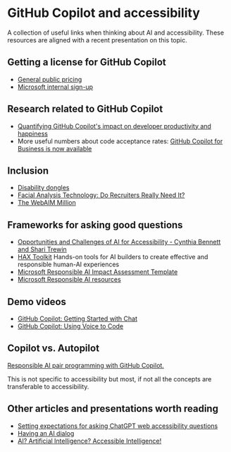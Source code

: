 # GitHub Copilot and accessibility

A collection of useful links when thinking about AI and accessibility. These resources are aligned with a recent presentation on this topic.

## Getting a license for GitHub Copilot

* [General public pricing](https://github.com/features/copilot#pricing)
* [Microsoft internal sign-up](https://aka.ms/github/copilot)

## Research related to GitHub Copilot

* [Quantifying GitHub Copilot's impact on developer productivity and happiness](https://github.blog/2022-09-07-research-quantifying-github-copilots-impact-on-developer-productivity-and-happiness/)
* More useful numbers about code acceptance rates: [GitHub Copilot for Business is now available](https://github.blog/2023-02-14-github-copilot-for-business-is-now-available/)

## Inclusion

* [Disability dongles](https://blog.castac.org/2022/04/disability-dongle/)
* [Facial Analysis Technology: Do Recruiters Really Need It?](https://www.spiceworks.com/hr/recruitment-onboarding/articles/facial-analysis-tech-for-recruitment/)
* [The WebAIM Million](https://webaim.org/projects/million/)

## Frameworks for asking good questions

* [Opportunities and Challenges of AI for Accessibility - Cynthia Bennett and Shari Trewin](https://www.youtube.com/watch?v=i3IIrBhNUwA&t=0s)
* [HAX Toolkit](https://www.microsoft.com/en-us/haxtoolkit/) Hands-on tools for AI builders to create effective and responsible human-AI experiences
* [Microsoft Responsible AI Impact Assessment Template](https://query.prod.cms.rt.microsoft.com/cms/api/am/binary/RE5cmFk)
* [Microsoft Responsible AI resources](https://www.microsoft.com/en-us/ai/responsible-ai-resources)

## Demo videos

* [GitHub Copilot: Getting Started with Chat](https://www.youtube.com/watch?v=3surPGP7_4o)
* [GitHub Copilot: Using Voice to Code](https://www.youtube.com/watch?v=Bk7UdqoZUDk)

## Copilot vs. Autopilot

[Responsible AI pair programming with GitHub Copilot.](https://github.blog/2023-02-22-responsible-ai-pair-programming-with-github-copilot/)

This is not specific to accessibility but most, if not all the concepts are transferable to accessibility.

## Other articles and presentations worth reading

* [Setting expectations for asking ChatGPT web accessibility questions](https://www.scottohara.me/blog/2023/01/31/ai-a11y-maybe-no.html)
* [Having an AI dialog](https://www.scottohara.me/blog/2023/02/17/an-ai-dialog.html)
* [AI? Artificial Intelligence? Accessible Intelligence!](https://www.deque.com/blog/ai-artificial-intelligence-accessible-intelligence/)
